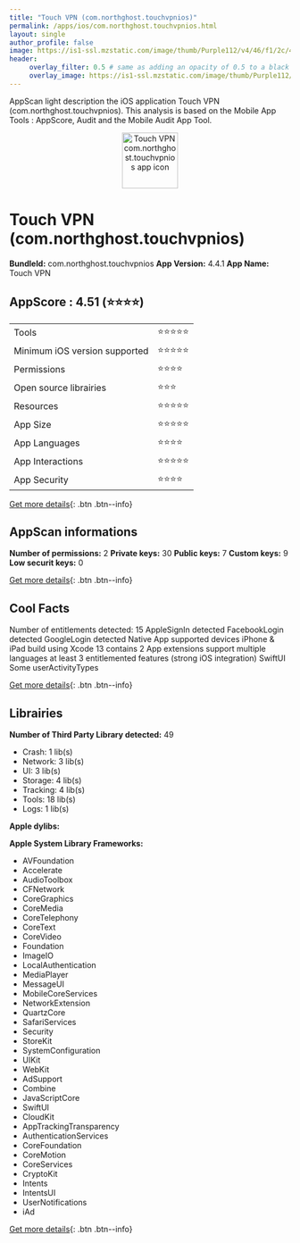 ```yaml
---
title: "Touch VPN (com.northghost.touchvpnios)"
permalink: /apps/ios/com.northghost.touchvpnios.html
layout: single
author_profile: false
image: https://is1-ssl.mzstatic.com/image/thumb/Purple112/v4/46/f1/2c/46f12cef-b821-06a0-0fba-43ee82f6881a/AppIcon-0-1x_U007emarketing-0-6-0-85-220.png/512x512bb.jpg
header: 
     overlay_filter: 0.5 # same as adding an opacity of 0.5 to a black background
     overlay_image: https://is1-ssl.mzstatic.com/image/thumb/Purple112/v4/46/f1/2c/46f12cef-b821-06a0-0fba-43ee82f6881a/AppIcon-0-1x_U007emarketing-0-6-0-85-220.png/512x512bb.jpg
---
```

AppScan light description the iOS application Touch VPN (com.northghost.touchvpnios). This analysis is based on the Mobile App Tools : AppScore, Audit and the Mobile Audit App Tool.

  
  
<div style="text-align: center;"><img src="https://is1-ssl.mzstatic.com/image/thumb/Purple112/v4/46/f1/2c/46f12cef-b821-06a0-0fba-43ee82f6881a/AppIcon-0-1x_U007emarketing-0-6-0-85-220.png/512x512bb.jpg" width="100" height="100" alt="Touch VPN com.northghost.touchvpnios app icon"></div>  
  
# Touch VPN (com.northghost.touchvpnios)

**BundleId:** com.northghost.touchvpnios
**App Version:** 4.4.1
**App Name:** Touch VPN


## AppScore : 4.51 (⭐️⭐️⭐️⭐️) 

<table>
<tr><td> Tools </td><td> ⭐️⭐️⭐️⭐️⭐️ </td></tr>
<tr><td> Minimum iOS version supported </td><td> ⭐️⭐️⭐️⭐️⭐️ </td></tr>
<tr><td> Permissions </td><td> ⭐️⭐️⭐️⭐️ </td></tr>
<tr><td> Open source librairies </td><td> ⭐️⭐️⭐️ </td></tr>
<tr><td> Resources </td><td> ⭐️⭐️⭐️⭐️⭐️ </td></tr>
<tr><td> App Size </td><td> ⭐️⭐️⭐️⭐️⭐️ </td></tr>
<tr><td> App Languages </td><td> ⭐️⭐️⭐️⭐️ </td></tr>
<tr><td> App Interactions </td><td> ⭐️⭐️⭐️⭐️⭐️ </td></tr>
<tr><td> App Security </td><td> ⭐️⭐️⭐️⭐️ </td></tr>
</table>

[Get more details](/pricing.html){: .btn .btn--info}  
  
## AppScan informations 

**Number of permissions:** 2
**Private keys:** 30
**Public keys:** 7
**Custom keys:** 9
**Low securit keys:** 0
  
[Get more details](/pricing.html){: .btn .btn--info}

## Cool Facts

Number of entitlements detected: 15
AppleSignIn detected
FacebookLogin detected
GoogleLogin detected
Native App
supported devices iPhone & iPad
build using Xcode 13
contains 2 App extensions
support multiple languages
at least 3 entitlemented features (strong iOS integration)
SwiftUI
Some userActivityTypes
  
[Get more details](/pricing.html){: .btn .btn--info}

## Librairies 
**Number of Third Party Library detected:** 49
- Crash: 1 lib(s)
- Network: 3 lib(s)
- UI: 3 lib(s)
- Storage: 4 lib(s)
- Tracking: 4 lib(s)
- Tools: 18 lib(s)
- Logs: 1 lib(s)

**Apple dylibs:**


**Apple System Library Frameworks:**
- AVFoundation
- Accelerate
- AudioToolbox
- CFNetwork
- CoreGraphics
- CoreMedia
- CoreTelephony
- CoreText
- CoreVideo
- Foundation
- ImageIO
- LocalAuthentication
- MediaPlayer
- MessageUI
- MobileCoreServices
- NetworkExtension
- QuartzCore
- SafariServices
- Security
- StoreKit
- SystemConfiguration
- UIKit
- WebKit
- AdSupport
- Combine
- JavaScriptCore
- SwiftUI
- CloudKit
- AppTrackingTransparency
- AuthenticationServices
- CoreFoundation
- CoreMotion
- CoreServices
- CryptoKit
- Intents
- IntentsUI
- UserNotifications
- iAd


  
[Get more details](/pricing.html){: .btn .btn--info}

